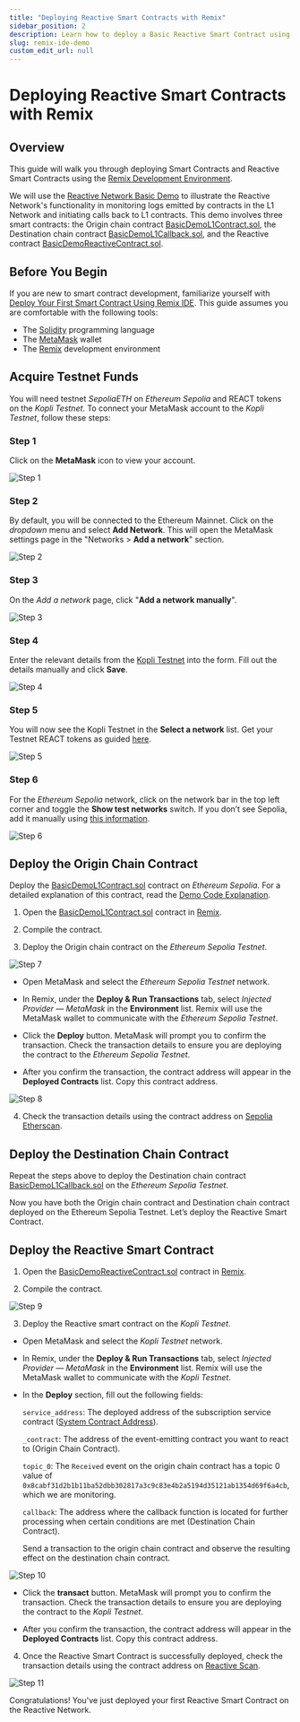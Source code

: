 ```yaml
---
title: "Deploying Reactive Smart Contracts with Remix"
sidebar_position: 2
description: Learn how to deploy a Basic Reactive Smart Contract using Remix IDE. Ideal for mastering Reactive Network fundamentals.
slug: remix-ide-demo
custom_edit_url: null
---
```


# Deploying Reactive Smart Contracts with Remix

## Overview

This guide will walk you through deploying Smart Contracts and Reactive Smart Contracts using the [Remix Development Environment](https://remix.ethereum.org/).

We will use the [Reactive Network Basic Demo](https://github.com/Reactive-Network/reactive-smart-contract-demos/tree/main/src/demos/basic) to illustrate the Reactive Network's functionality in monitoring logs emitted by contracts in the L1 Network and initiating calls back to L1 contracts. This demo involves three smart contracts: the Origin chain contract [BasicDemoL1Contract.sol](https://github.com/Reactive-Network/reactive-smart-contract-demos/blob/main/src/demos/basic/BasicDemoL1Contract.sol), the Destination chain contract [BasicDemoL1Callback.sol](https://github.com/Reactive-Network/reactive-smart-contract-demos/blob/main/src/demos/basic/BasicDemoL1Callback.sol), and the Reactive contract [BasicDemoReactiveContract.sol](https://github.com/Reactive-Network/reactive-smart-contract-demos/blob/main/src/demos/basic/BasicDemoReactiveContract.sol).

## Before You Begin

If you are new to smart contract development, familiarize yourself with [Deploy Your First Smart Contract Using Remix IDE](https://blog.reactive.network/deploy-your-first-smart-contract-using-remix-ide-2/). This guide assumes you are comfortable with the following tools:

* The [Solidity](https://soliditylang.org/) programming language
* The [MetaMask](https://metamask.io/) wallet
* The [Remix](https://remix.ethereum.org/) development environment

## Acquire Testnet Funds

You will need testnet *SepoliaETH* on *Ethereum Sepolia* and REACT tokens on the *Kopli Testnet*. To connect your MetaMask account to the *Kopli Testnet*, follow these steps:

### Step 1

Click on the **MetaMask** icon to view your account.

![Step 1](img/1.png)

### Step 2

By default, you will be connected to the Ethereum Mainnet. Click on the *dropdown* menu and select **Add Network**. This will open the MetaMask settings page in the "Networks > **Add a network**" section.

![Step 2](img/2.png)

### Step 3

On the *Add a network* page, click "**Add a network manually**".

![Step 3](img/3.png)

### Step 4

Enter the relevant details from the [Kopli Testnet](/kopli-testnet#get-kopli-testnet-react) into the form. Fill out the details manually and click **Save**.

![Step 4](img/4.png)

### Step 5

You will now see the Kopli Testnet in the **Select a network** list. Get your Testnet REACT tokens as guided [here](https://dev.reactive.network/docs/kopli-testnet#how-to-get-kopli-testnet-react).

![Step 5](img/5.png)

### Step 6

For the *Ethereum Sepolia* network, click on the network bar in the top left corner and toggle the **Show test networks** switch. If you don’t see Sepolia, add it manually using [this information](https://www.coingecko.com/learn/sepolia-eth).

![Step 6](img/6.png)

## Deploy the Origin Chain Contract

Deploy the [BasicDemoL1Contract.sol](https://github.com/Reactive-Network/reactive-bounties/blob/main/src/demos/basic/BasicDemoL1Contract.sol) contract on *Ethereum Sepolia*. For a detailed explanation of this contract, read the [Demo Code Explanation](https://dev.reactive.network/education/use-cases/use-case-1).

1. Open the [BasicDemoL1Contract.sol](https://github.com/Reactive-Network/reactive-bounties/blob/main/src/demos/basic/BasicDemoL1Contract.sol) contract in [Remix](https://remix.ethereum.org/).

2. Compile the contract.

3. Deploy the Origin chain contract on the *Ethereum Sepolia Testnet*.

![Step 7](img/7.png)

* Open MetaMask and select the *Ethereum Sepolia Testnet* network.

* In Remix, under the **Deploy & Run Transactions** tab, select *Injected Provider — MetaMask* in the **Environment** list. Remix will use the MetaMask wallet to communicate with the *Ethereum Sepolia Testnet*.

* Click the **Deploy** button. MetaMask will prompt you to confirm the transaction. Check the transaction details to ensure you are deploying the contract to the *Ethereum Sepolia Testnet*.

* After you confirm the transaction, the contract address will appear in the **Deployed Contracts** list. Copy this contract address.

![Step 8](img/8.png)

4. Check the transaction details using the contract address on [Sepolia Etherscan](https://sepolia.etherscan.io/).

## Deploy the Destination Chain Contract

Repeat the steps above to deploy the Destination chain contract [BasicDemoL1Callback.sol](https://github.com/Reactive-Network/reactive-bounties/blob/main/src/demos/basic/BasicDemoL1Callback.sol) on the *Ethereum Sepolia Testnet*.

Now you have both the Origin chain contract and Destination chain contract deployed on the Ethereum Sepolia Testnet. Let’s deploy the Reactive Smart Contract.

## Deploy the Reactive Smart Contract

1. Open the [BasicDemoReactiveContract.sol](https://github.com/Reactive-Network/reactive-bounties/blob/main/src/demos/basic/BasicDemoReactiveContract.sol) contract in [Remix](https://remix.ethereum.org/).

2. Compile the contract.

![Step 9](img/9.png)

3. Deploy the Reactive smart contract on the *Kopli Testnet*.

* Open MetaMask and select the *Kopli Testnet* network.

* In Remix, under the **Deploy & Run Transactions** tab, select *Injected Provider — MetaMask* in the **Environment** list. Remix will use the MetaMask wallet to communicate with the *Kopli Testnet*.

* In the **Deploy** section, fill out the following fields:

    `service_address`: The deployed address of the subscription service contract ([System Contract Address](/kopli-testnet#kopli-testnet-information)).
    
    `_contract`: The address of the event-emitting contract you want to react to (Origin Chain Contract).
    
    `topic_0`: The `Received` event on the origin chain contract has a topic 0 value of `0x8cabf31d2b1b11ba52dbb302817a3c9c83e4b2a5194d35121ab1354d69f6a4cb`, which we are monitoring.
    
    `callback`: The address where the callback function is located for further processing when certain conditions are met (Destination Chain Contract).

  Send a transaction to the origin chain contract and observe the resulting effect on the destination chain contract.

![Step 10](img/10.png)

* Click the **transact** button. MetaMask will prompt you to confirm the transaction. Check the transaction details to ensure you are deploying the contract to the *Kopli Testnet*.

* After you confirm the transaction, the contract address will appear in the **Deployed Contracts** list. Copy this contract address.

4. Once the Reactive Smart Contract is successfully deployed, check the transaction details using the contract address on [Reactive Scan](https://kopli.reactscan.net/).

![Step 11](img/11.png)

Congratulations! You've just deployed your first Reactive Smart Contract on the Reactive Network.